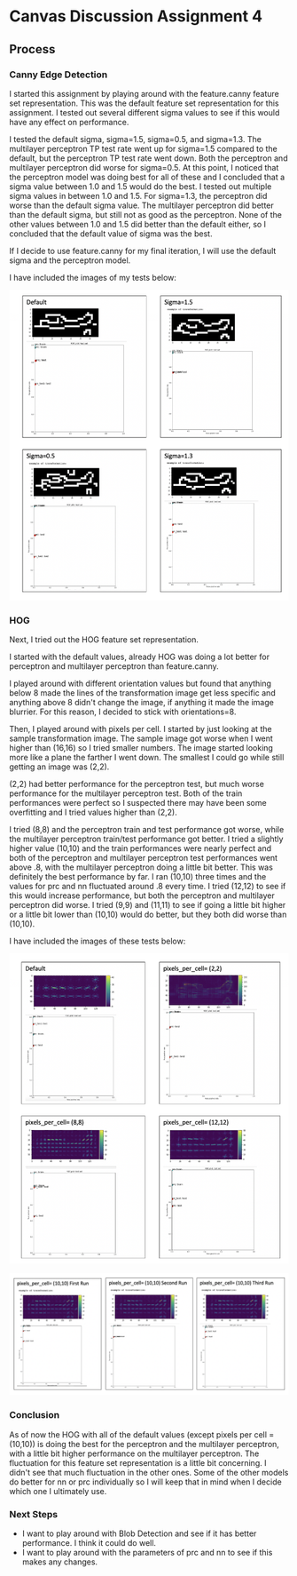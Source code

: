# Canvas Discussion Assignment 4
## Process
### Canny Edge Detection
I started this assignment by playing around with the feature.canny feature set representation. This was the default feature set representation for this assignment. I tested out several different sigma values to see if this would have any effect on performance.

I tested the default sigma, sigma=1.5, sigma=0.5, and sigma=1.3. The multilayer perceptron TP test rate went up for sigma=1.5 compared to the default, but the perceptron TP test rate went down. Both the perceptron and multilayer perceptron did worse for sigma=0.5. At this point, I noticed that the perceptron model was doing best for all of these and I concluded that a sigma value between 1.0 and 1.5 would do the best. I tested out multiple sigma values in between 1.0 and 1.5. For sigma=1.3, the perceptron did worse than the default sigma value. The multilayer perceptron did better than the default sigma, but still not as good as the perceptron. None of the other values between 1.0 and 1.5 did better than the default either, so I concluded that the default value of sigma was the best.

If I decide to use feature.canny for my final iteration, I will use the default sigma and the perceptron model.

I have included the images of my tests below:

![](Feature.canny.png)

### HOG

Next, I tried out the HOG feature set representation.

I started with the default values, already HOG was doing a lot better for perceptron and multilayer perceptron than feature.canny.

I played around with different orientation values but found that anything below 8 made the lines of the transformation image get less specific and anything above 8 didn't change the image, if anything it made the image blurrier. For this reason, I decided to stick with orientations=8.

Then, I played around with pixels per cell. I started by just looking at the sample transformation image. The sample image got worse when I went higher than (16,16) so I tried smaller numbers. The image started looking more like a plane the farther I went down. The smallest I could go while still getting an image was (2,2).

(2,2) had better performance for the perceptron test, but much worse performance for the multilayer perceptron test. Both of the train performances were perfect so I suspected there may have been some overfitting and I tried values higher than (2,2).

I tried (8,8) and the perceptron train and test performance got worse, while the multilayer perceptron train/test performance got better. I tried a slightly higher value (10,10) and the train performances were nearly perfect and both of the perceptron and multilayer perceptron test performances went above .8, with the multilayer perceptron doing a little bit better. This was definitely the best performance by far. I ran (10,10) three times and the values for prc and nn fluctuated around .8 every time. I tried (12,12) to see if this would increase performance, but both the perceptron and multilayer perceptron did worse. I tried (9,9) and (11,11) to see if going a little bit higher or a little bit lower than (10,10) would do better, but they both did worse than (10,10).

I have included the images of these tests below:

![](hog.png)

![](Hog10.png)

### Conclusion

As of now the HOG with all of the default values (except pixels per cell = (10,10)) is doing the best for the perceptron and the multilayer perceptron, with a little bit higher performance on the multilayer perceptron. The fluctuation for this feature set representation is a little bit concerning. I didn't see that much fluctuation in the other ones. Some of the other models do better for nn or prc individually so I will keep that in mind when I decide which one I ultimately use.

### Next Steps

* I want to play around with Blob Detection and see if it has better performance. I think it could do well.
* I want to play around with the parameters of prc and nn to see if this makes any changes.
